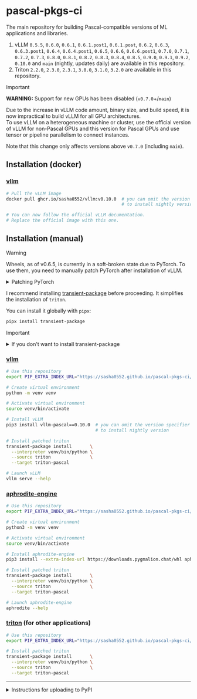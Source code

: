 # pascal-pkgs-ci

The main repository for building Pascal-compatible versions of ML applications and libraries.

1. vLLM `0.5.5`, `0.6.0`, `0.6.1`, `0.6.1.post1`, `0.6.1.post`, `0.6.2`, `0.6.3`, `0.6.3.post1`, `0.6.4`, `0.6.4.post1`, `0.6.5`, `0.6.6`, `0.6.6.post1`, `0.7.0`, `0.7.1`, `0.7.2`, `0.7.3`, `0.8.0`, `0.8.1`, `0.8.2`, `0.8.3`, `0.8.4`, `0.8.5`, `0.9.0`, `0.9.1`, `0.9.2`, `0.10.0` and `main` (nightly, updates daily) are available in this repository.
2. Triton `2.2.0`, `2.3.0`, `2.3.1`, `3.0.0`, `3.1.0`, `3.2.0` are available in this repository.

> [!IMPORTANT]
> **WARNING:** Support for new GPUs has been disabled (`v0.7.0`+/`main`)
> 
> Due to the increase in vLLM code amount, binary size, and build speed, it is now impractical to build vLLM for all GPU architectures.  
> To use vLLM on a heterogeneous machine or cluster, use the official version of vLLM for non-Pascal GPUs and this version for Pascal GPUs and use tensor or pipeline parallelism to connect instances.
> 
> Note that this change only affects versions above `v0.7.0` (including `main`).  

## Installation (docker)

### [vllm](https://github.com/vllm-project/vllm)

```sh
# Pull the vLLM image
docker pull ghcr.io/sasha0552/vllm:v0.10.0  # you can omit the version specifier
                                            # to install nightly version

# You can now follow the official vLLM documentation.
# Replace the official image with this one.
```

## Installation (manual)

> [!WARNING]
> Wheels, as of v0.6.5, is currently in a soft-broken state due to PyTorch.
> To use them, you need to manually patch PyTorch after installation of vLLM.
>
> <details>
> <summary>Patching PyTorch</summary>
>
> Example command assuming you are using a virtual environment located in the current directory
>
> ```sh
> sed -e "s/.major < 7/.major < 6/g"                                 \
>     -e "s/.major >= 7/.major >= 6/g"                               \
>     -i                                                             \
>     venv/lib/python3.12/site-packages/torch/_inductor/scheduler.py \
>     venv/lib/python3.12/site-packages/torch/utils/_triton.py
> ```
> </details>

I recommend installing [transient-package](https://pypi.org/project/transient-package) before proceeding. It simplifies the installation of `triton`.

You can install it globally with `pipx`:

```sh
pipx install transient-package
```

> [!IMPORTANT]
> <details>
> <summary>If you don't want to install transient-package</summary>
>
> If you don't want to install `transient-package`, you'll need to replace
>
> ```sh
> transient-package install       \
>   --interpreter venv/bin/python \
>   --source triton               \
>   --target triton-pascal
> ```
>
> with
>
> ```sh
> # Remove triton
> pip uninstall triton
>
> # Install patched triton
> pip install triton-pascal
> ```
>
> Note that `transient-package` does more than just `pip uninstall triton` and `pip install triton-pascal`.
> In particular, it tries to install the correct version of `triton`, and creates a bogus `triton` package in case the application checks for the presence of `triton`.
> </details>

### [vllm](https://github.com/vllm-project/vllm)

```sh
# Use this repository
export PIP_EXTRA_INDEX_URL="https://sasha0552.github.io/pascal-pkgs-ci/"

# Create virtual environment
python -m venv venv

# Activate virtual environment
source venv/bin/activate

# Install vLLM
pip3 install vllm-pascal==0.10.0  # you can omit the version specifier
                                  # to install nightly version

# Install patched triton
transient-package install       \
  --interpreter venv/bin/python \
  --source triton               \
  --target triton-pascal

# Launch vLLM
vllm serve --help
```

### [aphrodite-engine](https://github.com/PygmalionAI/aphrodite-engine)

```sh
# Use this repository
export PIP_EXTRA_INDEX_URL="https://sasha0552.github.io/pascal-pkgs-ci/"

# Create virtual environment
python3 -m venv venv

# Activate virtual environment
source venv/bin/activate

# Install aphrodite-engine
pip3 install --extra-index-url https://downloads.pygmalion.chat/whl aphrodite-engine

# Install patched triton
transient-package install       \
  --interpreter venv/bin/python \
  --source triton               \
  --target triton-pascal

# Launch aphrodite-engine
aphrodite --help
```

### [triton](https://github.com/triton-lang/triton) (for other applications)

```sh
# Use this repository
export PIP_EXTRA_INDEX_URL="https://sasha0552.github.io/pascal-pkgs-ci/"

# Install patched triton
transient-package install       \
  --interpreter venv/bin/python \
  --source triton               \
  --target triton-pascal
```

---

<details>
<summary>Instructions for uploading to PyPI</summary>

```sh
# Download artifacts
gh run download <run id>

# Install twine
pip3 install twine

# Upload wheels
TWINE_PASSWORD=<pypi token> twine upload */*.whl
```
</details>
